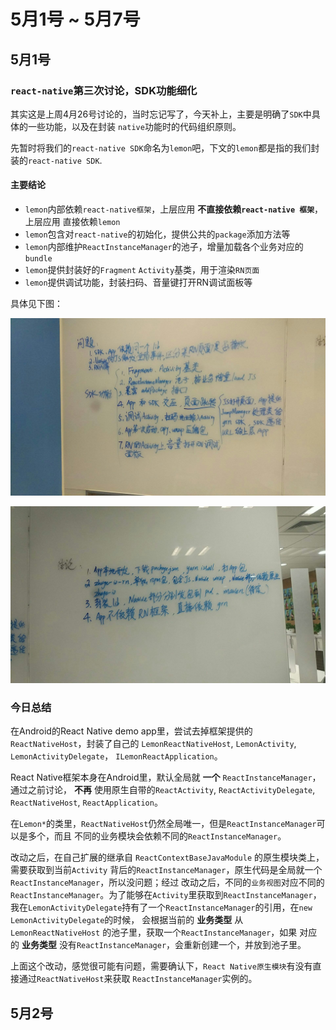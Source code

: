 
# 5月1号 ~ 5月7号


## 5月1号

### `react-native`第三次讨论，SDK功能细化

其实这是上周4月26号讨论的，当时忘记写了，今天补上，主要是明确了`SDK`中具体的一些功能，以及在封装
`native`功能时的代码组织原则。

先暂时将我们的`react-native SDK`命名为`lemon`吧，下文的`lemon`都是指的我们封装的`react-native SDK`.

#### 主要结论

* `lemon`内部依赖`react-native框架`，上层应用 **不直接依赖`react-native 框架`**，上层应用
直接依赖`lemon`
* `lemon`包含对`react-native`的初始化，提供公共的`package`添加方法等
* `lemon`内部维护`ReactInstanceManager`的池子，增量加载各个业务对应的`bundle`
* `lemon`提供封装好的`Fragment` `Activity`基类，用于渲染`RN页面`
* `lemon`提供调试功能，封装扫码、音量键打开RN调试面板等

具体见下图：

![sdk-功能细分](./assets/20170426/rn-sdk-1.jpg)

![应用层的组织划分](./assets/20170426/rn-sdk-2.jpg)


### 今日总结

在Android的React Native demo app里，尝试去掉框架提供的 `ReactNativeHost`，封装了自己的 `LemonReactNativeHost`,
`LemonActivity`, `LemonActivityDelegate`， `ILemonReactApplication`。

React Native框架本身在Android里，默认全局就 **一个** `ReactInstanceManager`，通过之前讨论，
**不再** 使用原生自带的`ReactActivity`, `ReactActivityDelegate`, `ReactNativeHost`, `ReactApplication`。

在`Lemon*`的类里，`ReactNativeHost`仍然全局唯一，但是`ReactInstanceManager`可以是多个，而且
不同的业务模块会依赖不同的`ReactInstanceManager`。

改动之后，在自己扩展的继承自 `ReactContextBaseJavaModule` 的原生模块类上，需要获取到当前`Activity`
背后的`ReactInstanceManager`，原生代码是全局就一个`ReactInstanceManager`，所以没问题；经过
改动之后，不同的`业务视图`对应不同的`ReactInstanceManager`。为了能够在`Activity`里获取到`ReactInstanceManager`，
我在`LemonActivityDelegate`持有了一个`ReactInstanceManager`的引用，在`new LemonActivityDelegate`的时候，
会根据当前的 **业务类型** 从 `LemonReactNativeHost` 的池子里，获取一个`ReactInstanceManager`，如果
对应的 **业务类型** 没有`ReactInstanceManager`，会重新创建一个，并放到池子里。

上面这个改动，感觉很可能有问题，需要确认下，`React Native原生模块`有没有直接通过`ReactNativeHost`来获取
`ReactInstanceManager`实例的。


## 5月2号
